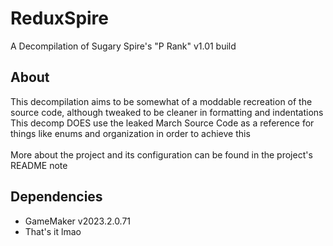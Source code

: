 # ReduxSpire
A Decompilation of Sugary Spire's "P Rank" v1.01 build

## About
This decompilation aims to be somewhat of a moddable recreation of the source code, although tweaked to be cleaner in formatting and indentations
<br>
This decomp DOES use the leaked March Source Code as a reference for things like enums and organization in order to achieve this
<br><br>
More about the project and its configuration can be found in the project's README note

## Dependencies
- GameMaker v2023.2.0.71
- That's it lmao

